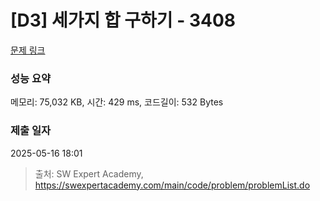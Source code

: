 # [D3] 세가지 합 구하기 - 3408 

[문제 링크](https://swexpertacademy.com/main/code/problem/problemDetail.do?contestProbId=AWEbPukqySUDFAWs) 

### 성능 요약

메모리: 75,032 KB, 시간: 429 ms, 코드길이: 532 Bytes

### 제출 일자

2025-05-16 18:01



> 출처: SW Expert Academy, https://swexpertacademy.com/main/code/problem/problemList.do